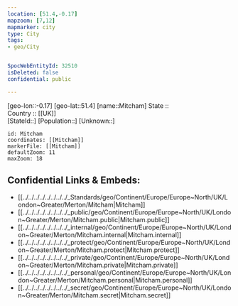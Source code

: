 ```yaml
---
location: [51.4,-0.17] 
mapzoom: [7,12] 
mapmarker: city 
type: City
tags:
- geo/City


SpocWebEntityId: 32510
isDeleted: false
confidential: public

---
```

[geo-lon::-0.17] 
[geo-lat::51.4] 
[name::Mitcham] 
State ::  
Country :: [[UK]]  
[StateId::] 
[Population::] 
[Unknown::] 


```leaflet
id: Mitcham
coordinates: [[Mitcham]] 
markerFile: [[Mitcham]] 
defaultZoom: 11 
maxZoom: 18
```


## Confidential Links & Embeds: 
- [[../../../../../../../../_Standards/geo/Continent/Europe/Europe~North/UK/London~Greater/Merton/Mitcham|Mitcham]] 
- [[../../../../../../../../_public/geo/Continent/Europe/Europe~North/UK/London~Greater/Merton/Mitcham.public|Mitcham.public]] 
- [[../../../../../../../../_internal/geo/Continent/Europe/Europe~North/UK/London~Greater/Merton/Mitcham.internal|Mitcham.internal]] 
- [[../../../../../../../../_protect/geo/Continent/Europe/Europe~North/UK/London~Greater/Merton/Mitcham.protect|Mitcham.protect]] 
- [[../../../../../../../../_private/geo/Continent/Europe/Europe~North/UK/London~Greater/Merton/Mitcham.private|Mitcham.private]] 
- [[../../../../../../../../_personal/geo/Continent/Europe/Europe~North/UK/London~Greater/Merton/Mitcham.personal|Mitcham.personal]] 
- [[../../../../../../../../_secret/geo/Continent/Europe/Europe~North/UK/London~Greater/Merton/Mitcham.secret|Mitcham.secret]] 

